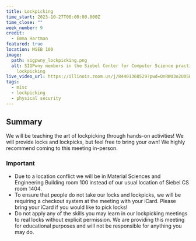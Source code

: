 ```yaml
---
title: Lockpicking
time_start: 2023-10-27T00:00:00.000Z
time_close: ""
week_number: 9
credit:
  - Emma Hartman
featured: true
location: MSEB 100
image:
  path: sigpwny_lockpicking.png
  alt: SIGPwny members in the Siebel Center for Computer Science practicing
    lockpicking
live_video_url: https://illinois.zoom.us/j/84401360529?pwd=QnRWU3o2U05EUGRtaWdyM3cwZnU0QT09
tags:
  - misc
  - lockpicking
  - physical security
---
```

## Summary

We will be teaching the art of lockpicking through hands-on activities! We will provide locks and lockpicks, but feel free to bring your own! We highly recommend coming to this meeting in-person.

### **Important**

* Due to a location conflict we will be in Material Sciences and Engineering Building room 100 instead of our usual location of Siebel CS room 1404.
* To ensure that people do not take our locks and lockpicks, we will be requiring a checkout system at the meeting with your iCard. Please bring your iCard if you would like to pick locks!
* Do not apply any of the skills you may learn in our lockpicking meetings to real locks without explicit permission. We are providing this meeting for educational purposes and will not be responsible for anything you may do.